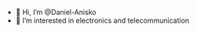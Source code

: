 - 👋 Hi, I’m @Daniel-Anisko
- 👀 I’m interested in electronics and telecommunication
<!---
Daniel-Anisko/Daniel-Anisko is a ✨ special ✨ repository because its `README.md` (this file) appears on your GitHub profile.
You can click the Preview link to take a look at your changes.
--->
